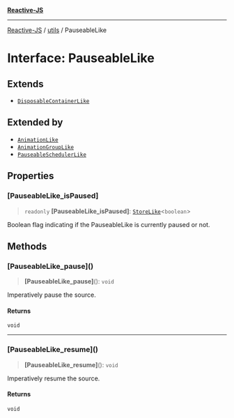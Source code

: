 [**Reactive-JS**](../../README.md)

***

[Reactive-JS](../../README.md) / [utils](../README.md) / PauseableLike

# Interface: PauseableLike

## Extends

- [`DisposableContainerLike`](DisposableContainerLike.md)

## Extended by

- [`AnimationLike`](../../computations/Streamable/interfaces/AnimationLike.md)
- [`AnimationGroupLike`](../../computations/Streamable/interfaces/AnimationGroupLike.md)
- [`PauseableSchedulerLike`](PauseableSchedulerLike.md)

## Properties

### \[PauseableLike\_isPaused\]

> `readonly` **\[PauseableLike\_isPaused\]**: [`StoreLike`](../../computations/interfaces/StoreLike.md)\<`boolean`\>

Boolean flag indicating if the PauseableLike is currently paused or not.

## Methods

### \[PauseableLike\_pause\]()

> **\[PauseableLike\_pause\]**(): `void`

Imperatively pause the source.

#### Returns

`void`

***

### \[PauseableLike\_resume\]()

> **\[PauseableLike\_resume\]**(): `void`

Imperatively resume the source.

#### Returns

`void`
